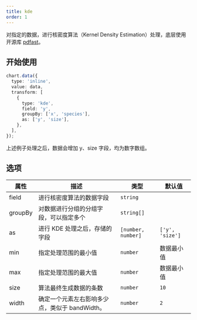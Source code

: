 ```yaml
---
title: kde
order: 1
---
```


对指定的数据，进行核密度算法（Kernel Density Estimation）处理，底层使用开源库 [pdfast](https://www.npmjs.com/package/pdfast)。

## 开始使用

```ts
chart.data({
  type: 'inline',
  value: data,
  transform: [
    {
      type: 'kde',
      field: 'y',
      groupBy: ['x', 'species'],
      as: ['y', 'size'],
    },
  ],
});
```

上述例子处理之后，数据会增加 y、size 字段，均为数字数组。

## 选项

| 属性     | 描述                                               | 类型                         | 默认值        |
| -------- | -------------------------------------------------- | ---------------------------- | ------------- |
| field    | 进行核密度算法的数据字段                               | `string`                     |               |
| groupBy  | 对数据进行分组的分组字段，可以指定多个                   | `string[]`                    |              |
| as       | 进行 KDE 处理之后，存储的字段                          | `[number, number]`           | `['y', 'size']` |
| min      | 指定处理范围的最小值                                  | `number`                     | 数据最小值      |
| max      | 指定处理范围的最大值                                   | `number`                    | 数据最小值      |
| size     | 算法最终生成数据的条数                                 | `number`                     | `10`          |
| width    | 确定一个元素左右影响多少点，类似于 bandWidth。           |  `number`                    | `2`            |

